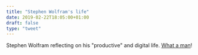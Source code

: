 ```yaml
---
title: "Stephen Wolfram's life"
date: 2019-02-22T18:05:00+01:00
draft: false
type: "tweet"
---
```


Stephen Wolfram reflecting on his "productive" and digital life. [What a man](https://blog.stephenwolfram.com/2019/02/seeking-the-productive-life-some-details-of-my-personal-infrastructure/)!
